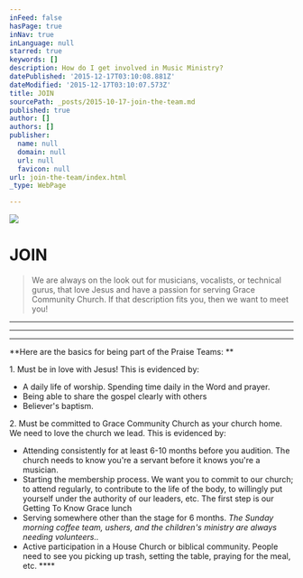 ```yaml
---
inFeed: false
hasPage: true
inNav: true
inLanguage: null
starred: true
keywords: []
description: How do I get involved in Music Ministry?
datePublished: '2015-12-17T03:10:08.881Z'
dateModified: '2015-12-17T03:10:07.573Z'
title: JOIN
sourcePath: _posts/2015-10-17-join-the-team.md
published: true
author: []
authors: []
publisher:
  name: null
  domain: null
  url: null
  favicon: null
url: join-the-team/index.html
_type: WebPage

---
```

![](https://s3-us-west-2.amazonaws.com/the-grid-img/p/bfb06f9061239d040f5de81d2ee800eef12c132c.jpg)

# JOIN

> We are always on the look out for musicians, vocalists, or technical gurus, that love Jesus and have a passion for serving Grace Community Church.  If that description fits you, then we want to meet you! 

****

****

********

**Here are the basics for being part of the Praise Teams: **

1\. Must be in love with Jesus!  This is evidenced by:

* A daily life of worship.  Spending time daily in the Word and prayer.
* Being able to share the gospel clearly with others 
* Believer's baptism. 

2\.  Must be committed to Grace Community Church as your church home. We need to love the church we lead. This is evidenced by:

* Attending consistently for at least 6-10 months before you audition. The church needs to know you're a servant before it knows you're a musician. 
* Starting the membership process.  We want you to commit to our church; to attend regularly, to contribute to the life of the body, to willingly put yourself under the authority of our leaders, etc.  The first step is our Getting To Know Grace lunch  
* Serving somewhere other than the stage for 6 months. _The Sunday morning coffee team, ushers, and the children's ministry are always needing volunteers.._
* Active participation in a House Church or biblical community. People need to see you picking up trash, setting the table, praying for the meal, etc. ****
